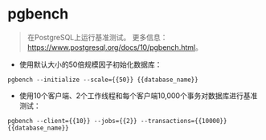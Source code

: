 # pgbench

> 在PostgreSQL上运行基准测试。
> 更多信息：<https://www.postgresql.org/docs/10/pgbench.html>。

- 使用默认大小的50倍规模因子初始化数据库：

`pgbench --initialize --scale={{50}} {{database_name}}`

- 使用10个客户端、2个工作线程和每个客户端10,000个事务对数据库进行基准测试：

`pgbench --client={{10}} --jobs={{2}} --transactions={{10000}} {{database_name}}`